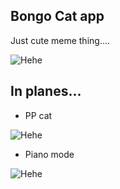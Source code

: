 ## Bongo Cat app

Just cute meme thing....

![Hehe](https://puu.sh/ByUbB/8c8306f25d.png)

## In planes...

- PP cat

![Hehe](https://puu.sh/ByUhS/49def83bb7.png)

- Piano mode

![Hehe](https://puu.sh/ByUjZ/fef7c7353a.png)

